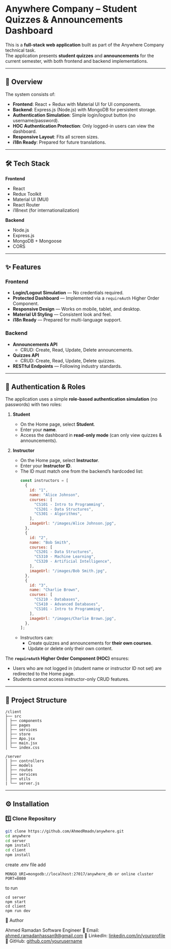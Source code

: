 # Anywhere Company – Student Quizzes & Announcements Dashboard

This is a **full-stack web application** built as part of the Anywhere Company technical task.  
The application presents **student quizzes** and **announcements** for the current semester, with both frontend and backend implementations.

---


## 📌 Overview

The system consists of:
- **Frontend**: React + Redux with Material UI for UI components.
- **Backend**: Express.js (Node.js) with MongoDB for persistent storage.
- **Authentication Simulation**: Simple login/logout button (no username/password).
- **HOC Authentication Protection**: Only logged-in users can view the dashboard.
- **Responsive Layout**: Fits all screen sizes.
- **i18n Ready**: Prepared for future translations.

---

## 🛠 Tech Stack

**Frontend**
- React 
- Redux Toolkit
- Material UI (MUI)
- React Router
- i18next (for internationalization)

**Backend**
- Node.js
- Express.js
- MongoDB + Mongoose
- CORS

---

## ✨ Features

### Frontend
- **Login/Logout Simulation** — No credentials required.
- **Protected Dashboard** — Implemented via a `requireAuth` Higher Order Component.
- **Responsive Design** — Works on mobile, tablet, and desktop.
- **Material UI Styling** — Consistent look and feel.
- **i18n Ready** — Prepared for multi-language support.

### Backend
- **Announcements API**
  - CRUD: Create, Read, Update, Delete announcements.
- **Quizzes API**
  - CRUD: Create, Read, Update, Delete quizzes.
- **RESTful Endpoints** — Following industry standards.

---

## 🔐 Authentication & Roles

The application uses a simple **role-based authentication simulation** (no passwords) with two roles:

1. **Student**
   - On the Home page, select **Student**.
   - Enter your **name**.
   - Access the dashboard in **read-only mode** (can only view quizzes & announcements).

2. **Instructor**
   - On the Home page, select **Instructor**.
   - Enter your **Instructor ID**.
   - The ID must match one from the backend’s hardcoded list:
     ```js
     const instructors = [
       {
         id: "1",
         name: "Alice Johnson",
         courses: [
           "CS101 - Intro to Programming",
           "CS201 - Data Structures",
           "CS301 - Algorithms",
         ],
         imageUrl: "/images/Alice Johnson.jpg",
       },
       {
         id: "2",
         name: "Bob Smith",
         courses: [
           "CS201 - Data Structures",
           "CS310 - Machine Learning",
           "CS320 - Artificial Intelligence",
         ],
         imageUrl: "/images/Bob Smith.jpg",
       },
       {
         id: "3",
         name: "Charlie Brown",
         courses: [
           "CS210 - Databases",
           "CS410 - Advanced Databases",
           "CS101 - Intro to Programming",
         ],
         imageUrl: "/images/Charlie Brown.jpg",
       },
     ];
     ```
   - Instructors can:
     - Create quizzes and announcements for **their own courses**.
     - Update or delete only their own content.

The **`requireAuth` Higher Order Component (HOC)** ensures:
- Users who are not logged in (student name or instructor ID not set) are redirected to the Home page.
- Students cannot access instructor-only CRUD features.

---
## 📂 Project Structure
```
/client
├── src
│ ├── components
│ ├── pages
│ ├── services
│ ├── store
│ ├── Apo.jsx
│ ├── main.jsx
│ └── index.css

```
```
/server
│ ├── controllers
│ ├── models
│ ├── routes
│ ├── services
│ ├── utils
| └── server.js
```

---

## ⚙ Installation

### 1️⃣ Clone Repository
```bash
git clone https://github.com/AhmedRmadn/anywhere.git
cd anywhere
cd server
npm install
cd client
npm install
```

create .env file add 
```
MONGO_URI=mongodb://localhost:27017/anywhere_db or online cluster 
PORT=8080
```

to run
```
cd server
npm start
cd client
npm run dev
```
👤 Author

Ahmed Ramadan
Software Engineer
📧 Email: ahmed.ramadanhassan9@gmail.com
💼 LinkedIn: [linkedin.com/in/yourprofile](https://www.linkedin.com/in/ahmed-ramadan-248280199/)
📂 GitHub: [github.com/yourusername](https://github.com/AhmedRmadn)


